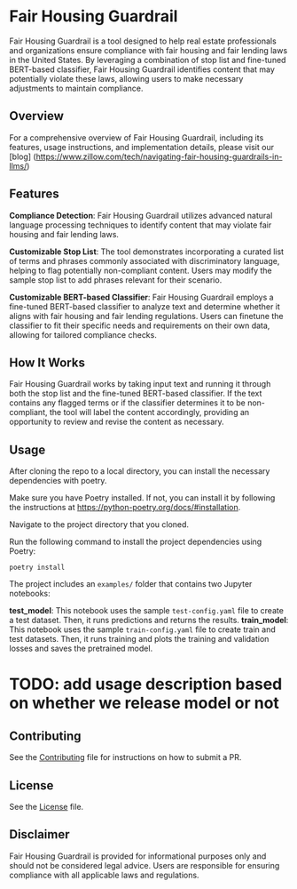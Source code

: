 # Fair Housing Guardrail
Fair Housing Guardrail is a tool designed to help real estate professionals and organizations ensure compliance with fair housing and fair lending laws in the United States. By leveraging a combination of stop list and fine-tuned BERT-based classifier, Fair Housing Guardrail identifies content that may potentially violate these laws, allowing users to make necessary adjustments to maintain compliance.

## Overview
For a comprehensive overview of Fair Housing Guardrail, including its features, usage instructions, and implementation details, please visit our [blog] (https://www.zillow.com/tech/navigating-fair-housing-guardrails-in-llms/) 

## Features
**Compliance Detection**: Fair Housing Guardrail utilizes advanced natural language processing techniques to identify content that may violate fair housing and fair lending laws.

**Customizable Stop List**: The tool demonstrates incorporating a curated list of terms and phrases commonly associated with discriminatory language, helping to flag potentially non-compliant content. Users may modify the sample stop list to add phrases relevant for their scenario.

**Customizable BERT-based Classifier**: Fair Housing Guardrail employs a fine-tuned BERT-based classifier to analyze text and determine whether it aligns with fair housing and fair lending regulations. Users can finetune the classifier to fit their specific needs and requirements on their own data, allowing for tailored compliance checks.

## How It Works
Fair Housing Guardrail works by taking input text and running it through both the stop list and the fine-tuned BERT-based classifier. If the text contains any flagged terms or if the classifier determines it to be non-compliant, the tool will label the content accordingly, providing an opportunity to review and revise the content as necessary.
 
## Usage
After cloning the repo to a local directory, you can install the necessary dependencies with poetry.

Make sure you have Poetry installed. If not, you can install it by following the instructions at https://python-poetry.org/docs/#installation.

Navigate to the project directory that you cloned.

Run the following command to install the project dependencies using Poetry: 

`poetry install`

The project includes an `examples/` folder that contains two Jupyter notebooks:

**test_model**: This notebook uses the sample `test-config.yaml` file to create a test dataset. Then, it runs predictions and returns the results.
**train_model**: This notebook uses the sample `train-config.yaml` file to create train and test datasets. Then, it runs training and plots the training and validation losses and saves the pretrained model.

# TODO: add usage description based on whether we release model or not

## Contributing
See the [Contributing](https://github.com/zillow/fair-housing-guardrail/blob/main/CONTRIBUTING.md) file for instructions on how to submit a PR.

## License
See the [License](https://github.com/zillow/fair-housing-guardrail/blob/main/LICENSE) file.

## Disclaimer
Fair Housing Guardrail is provided for informational purposes only and should not be considered legal advice. Users are responsible for ensuring compliance with all applicable laws and regulations.